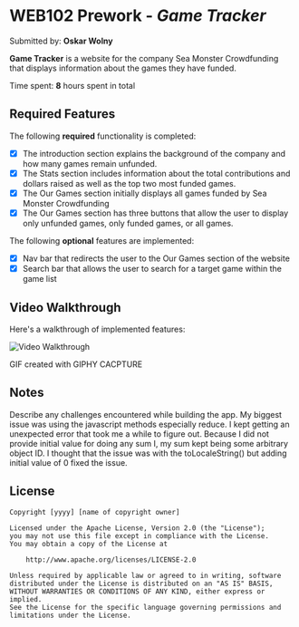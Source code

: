 # WEB102 Prework - *Game Tracker*

Submitted by: **Oskar Wolny**

**Game Tracker** is a website for the company Sea Monster Crowdfunding that displays information about the games they have funded.

Time spent: **8** hours spent in total

## Required Features

The following **required** functionality is completed:

* [X] The introduction section explains the background of the company and how many games remain unfunded.
* [X] The Stats section includes information about the total contributions and dollars raised as well as the top two most funded games.
* [X] The Our Games section initially displays all games funded by Sea Monster Crowdfunding
* [X] The Our Games section has three buttons that allow the user to display only unfunded games, only funded games, or all games.

The following **optional** features are implemented:

* [X] Nav bar that redirects the user to the Our Games section of the website
* [X] Search bar that allows the user to search for a target game within the game list

## Video Walkthrough

Here's a walkthrough of implemented features:

<img src='https://i.imgur.com/z2dfh0g.gif' title='Video Walkthrough' width='' alt='Video Walkthrough' />

<!-- Replace this with whatever GIF tool you used! -->
GIF created with GIPHY CACPTURE  
<!-- Recommended tools:
[Kap](https://getkap.co/) for macOS
[ScreenToGif](https://www.screentogif.com/) for Windows
[peek](https://github.com/phw/peek) for Linux. -->

## Notes

Describe any challenges encountered while building the app.
My biggest issue was using the javascript methods especially reduce. I kept getting an unexpected error that took me a while to figure out.
Because I did not provide initial value for doing any sum I, my sum kept being some arbitrary object ID. I thought that the issue was with the toLocaleString()
but adding initial value of 0 fixed the issue.

## License

    Copyright [yyyy] [name of copyright owner]

    Licensed under the Apache License, Version 2.0 (the "License");
    you may not use this file except in compliance with the License.
    You may obtain a copy of the License at

        http://www.apache.org/licenses/LICENSE-2.0

    Unless required by applicable law or agreed to in writing, software
    distributed under the License is distributed on an "AS IS" BASIS,
    WITHOUT WARRANTIES OR CONDITIONS OF ANY KIND, either express or implied.
    See the License for the specific language governing permissions and
    limitations under the License.

